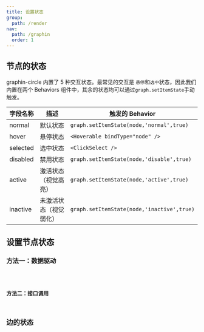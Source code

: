```yaml
---
title: 设置状态
group:
  path: /render
nav:
  path: /graphin
  order: 1
---
```


## 节点的状态

graphin-circle 内置了 5 种交互状态。最常见的交互是 `悬停`和`选中`状态，因此我们内置在两个 Behaviors 组件中，其余的状态均可以通过`graph.setItemState`手动触发。

| 字段名称 | 描述                   | 触发的 Behavior                            |
| -------- | ---------------------- | ------------------------------------------ |
| normal   | 默认状态               | `graph.setItemState(node,'normal',true)`   |
| hover    | 悬停状态               | `<Hoverable bindType="node" />`            |
| selected | 选中状态               | `<ClickSelect />`                          |
| disabled | 禁用状态               | `graph.setItemState(node,'disable',true)`  |
| active   | 激活状态（视觉高亮）   | `graph.setItemState(node,'active',true)`   |
| inactive | 未激活状态（视觉弱化） | `graph.setItemState(node,'inactive',true)` |

## 设置节点状态

### 方法一：数据驱动

<code src='./demos/data-driven.tsx'>

### 方法二：接口调用

## 边的状态
<code src='./demos/edge-status.tsx'>